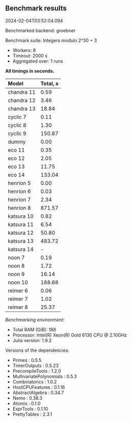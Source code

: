 ## Benchmark results

2024-02-04T03:52:04.094

Benchmarked backend: groebner

Benchmark suite: Integers modulo 2^30 + 3

- Workers: 8
- Timeout: 2000 s
- Aggregated over: 1 runs

**All timings in seconds.**

|Model|Total, s|
|:----|---|
|chandra 11|0.59|
|chandra 12|3.46|
|chandra 13|18.84|
|cyclic 7|0.11|
|cyclic 8|1.30|
|cyclic 9|150.87|
|dummy|0.00|
|eco 11|0.35|
|eco 12|2.05|
|eco 13|11.75|
|eco 14|133.04|
|henrion 5|0.00|
|henrion 6|0.03|
|henrion 7|2.34|
|henrion 8|871.57|
|katsura 10|0.82|
|katsura 11|6.54|
|katsura 12|50.80|
|katsura 13|483.72|
|katsura 14| - |
|noon 7|0.19|
|noon 8|1.72|
|noon 9|16.14|
|noon 10|188.68|
|reimer 6|0.06|
|reimer 7|1.02|
|reimer 8|25.37|

*Benchmarking environment:*

* Total RAM (GiB): 188
* Processor: Intel(R) Xeon(R) Gold 6130 CPU @ 2.10GHz
* Julia version: 1.9.2

Versions of the dependencies:

* Primes : 0.5.5
* TimerOutputs : 0.5.23
* PrecompileTools : 1.2.0
* MultivariatePolynomials : 0.5.3
* Combinatorics : 1.0.2
* HostCPUFeatures : 0.1.16
* AbstractAlgebra : 0.34.7
* Nemo : 0.38.3
* Atomix : 0.1.0
* ExprTools : 0.1.10
* PrettyTables : 2.3.1
